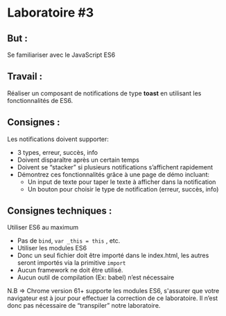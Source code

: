 # Laboratoire \#3

## But :
Se familiariser avec le JavaScript ES6

## Travail :
Réaliser un composant de notifications de type **toast** en utilisant les fonctionnalités de ES6.

## Consignes :
Les notifications doivent supporter:
* 3 types, erreur, succès, info
* Doivent disparaître après un certain temps
* Doivent se “stacker” si plusieurs notifications
s’affichent rapidement
* Démontrez ces fonctionnalités grâce à une page de
démo incluant:
  * Un input de texte pour taper le texte à afficher dans
la notification
  * Un bouton pour choisir le type de notification (erreur,
succès, info)

## Consignes techniques :
Utiliser ES6 au maximum
* Pas de `bind`, `var _this = this` , etc.
* Utiliser les modules ES6
* Donc un seul fichier doit être importé dans le
index.html, les autres seront importés via la primitive
`import`
* Aucun framework ne doit être utilisé.
* Aucun outil de compilation (Ex: babel) n’est nécessaire

N.B => Chrome version 61+ supporte les modules
ES6, s'assurer que votre navigateur est à
jour pour effectuer la correction de ce laboratoire. Il n’est donc pas nécessaire de
“transpiler” notre laboratoire.